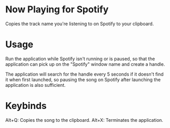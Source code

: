# Now Playing for Spotify 
Copies the track name you're listening to on Spotify to your clipboard.

# Usage
Run the application while Spotify isn't running or is paused, so that the application can pick up on the "Spotify" window name and create a handle.

The application will search for the handle every 5 seconds if it doesn't find it when first launched, so pausing the song on Spotify after launching the application is also sufficient.

# Keybinds

Alt+Q: Copies the song to the clipboard.
Alt+X: Terminates the application.

